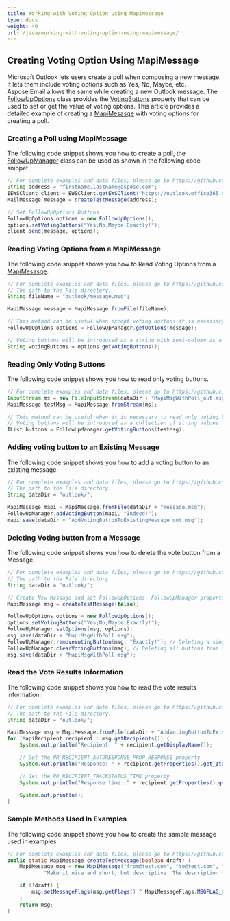 ```yaml
---
title: Working with Voting Option Using MapiMessage
type: docs
weight: 40
url: /java/working-with-voting-option-using-mapimessage/
---
```



## **Creating Voting Option Using MapiMessage**
Microsoft Outlook lets users create a poll when composing a new message. It lets them include voting options such as Yes, No, Maybe, etc. Aspose.Email allows the same while creating a new Outlook message. The [FollowUpOptions](https://apireference.aspose.com/java/email/com.aspose.email/FollowUpOptions) class provides the [VotingButtons](https://apireference.aspose.com/java/email/com.aspose.email/FollowUpOptions#setVotingButtons\(java.lang.String\)) property that can be used to set or get the value of voting options. This article provides a detailed example of creating a [MapiMesasge](https://apireference.aspose.com/java/email/com.aspose.email/MapiMessage) with voting options for creating a poll.
### **Creating a Poll using MapiMessage**
The following code snippet shows you how to create a poll, the [FollowUpManager](https://apireference.aspose.com/java/email/com.aspose.email/FollowUpManager) class can be used as shown in the following code snippet.



~~~Java
// For complete examples and data files, please go to https://github.com/aspose-email/Aspose.Email-for-Java
String address = "firstname.lastname@aspose.com";
IEWSClient client = EWSClient.getEWSClient("https://outlook.office365.com/ews/exchange.asmx", "testUser", "pwd", "domain");
MailMessage message = createTestMessage(address);

// Set FollowUpOptions Buttons
FollowUpOptions options = new FollowUpOptions();
options.setVotingButtons("Yes;No;Maybe;Exactly!");
client.send(message, options);
~~~
### **Reading Voting Options from a MapiMessage**
The following code snippet shows you how to Read Voting Options from a [MapiMesasge](https://apireference.aspose.com/java/email/com.aspose.email/MapiMessage).



~~~Java
// For complete examples and data files, please go to https://github.com/aspose-email/Aspose.Email-for-Java
// The path to the File directory.
String fileName = "outlook/message.msg";

MapiMessage message = MapiMessage.fromFile(fileName);

// This method can be useful when except voting buttons it is necessary to get other parameters (ex. a category)
FollowUpOptions options = FollowUpManager.getOptions(message);

// Voting buttons will be introduced as a string with semi-column as a separator
String votingButtons = options.getVotingButtons();
~~~
### **Reading Only Voting Buttons**
The following code snippet shows you how to read only voting buttons.



~~~Java
// For complete examples and data files, please go to https://github.com/aspose-email/Aspose.Email-for-Java
InputStream ms = new FileInputStream(dataDir + "MapiMsgWithPoll_out.msg");
MapiMessage testMsg = MapiMessage.fromStream(ms);

// This method can be useful when it is necessary to read only voting buttons
// Voting buttons will be introduced as a collection of string values
IList buttons = FollowUpManager.getVotingButtons(testMsg);
~~~
### **Adding voting button to an Existing Message**
The following code snippet shows you how to add a voting button to an existing message.



~~~Java
// For complete examples and data files, please go to https://github.com/aspose-email/Aspose.Email-for-Java
// The path to the File directory.
String dataDir = "outlook/";

MapiMessage mapi = MapiMessage.fromFile(dataDir + "message.msg");
FollowUpManager.addVotingButton(mapi, "Indeed!");
mapi.save(dataDir + "AddVotingButtonToExistingMessage_out.msg");
~~~
### **Deleting Voting button from a Message**
The following code snippet shows you how to delete the vote button from a Message.



~~~Java
// For complete examples and data files, please go to https://github.com/aspose-email/Aspose.Email-for-Java
// The path to the File directory.
String dataDir = "outlook/";

// Create New Message and set FollowUpOptions, FollowUpManager properties
MapiMessage msg = createTestMessage(false);

FollowUpOptions options = new FollowUpOptions();
options.setVotingButtons("Yes;No;Maybe;Exactly!");
FollowUpManager.setOptions(msg, options);
msg.save(dataDir + "MapiMsgWithPoll.msg");
FollowUpManager.removeVotingButton(msg, "Exactly!"); // Deleting a single button OR
FollowUpManager.clearVotingButtons(msg); // Deleting all buttons from a MapiMessage
msg.save(dataDir + "MapiMsgWithPoll.msg");
~~~
### **Read the Vote Results Information**
The following code snippet shows you how to read the vote results information.



~~~Java
// For complete examples and data files, please go to https://github.com/aspose-email/Aspose.Email-for-Java
// The path to the File directory.
String dataDir = "outlook/";

MapiMessage msg = MapiMessage.fromFile(dataDir + "AddVotingButtonToExistingMessage.msg");
for (MapiRecipient recipient : msg.getRecipients()) {
    System.out.println("Recipient: " + recipient.getDisplayName());

    // Get the PR_RECIPIENT_AUTORESPONSE_PROP_RESPONSE property
    System.out.println("Response: " + recipient.getProperties().get_Item(MapiPropertyTag.PR_RECIPIENT_AUTORESPONSE_PROP_RESPONSE).getString());

    // Get the PR_RECIPIENT_TRACKSTATUS_TIME property
    System.out.println("Response time: " + recipient.getProperties().get_Item(MapiPropertyTag.PR_RECIPIENT_TRACKSTATUS_TIME).getDateTime());

    System.out.println();
}
~~~
### **Sample Methods Used In Examples**
The following code snippet shows you how to create the sample message used in examples.



~~~Java
// For complete examples and data files, please go to https://github.com/aspose-email/Aspose.Email-for-Java
public static MapiMessage createTestMessage(boolean draft) {
    MapiMessage msg = new MapiMessage("from@test.com", "to@test.com", "Flagged message",
            "Make it nice and short, but descriptive. The description may appear in search engines' search results pages...");

    if (!draft) {
        msg.setMessageFlags(msg.getFlags() ^ MapiMessageFlags.MSGFLAG_UNSENT);
    }
    return msg;
}
~~~
